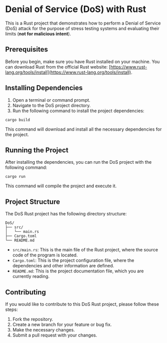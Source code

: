 # Denial of Service (DoS) with Rust

This is a Rust project that demonstrates how to perform a Denial of Service (DoS) attack for the purpose of stress testing systems and evaluating their limits (**not for malicious intent**).

## Prerequisites

Before you begin, make sure you have Rust installed on your machine. You can download Rust from the official Rust website: [https://www.rust-lang.org/tools/install](https://www.rust-lang.org/tools/install).

## Installing Dependencies

1. Open a terminal or command prompt.
2. Navigate to the DoS project directory.
3. Run the following command to install the project dependencies:

```
cargo build
```

This command will download and install all the necessary dependencies for the project.

## Running the Project

After installing the dependencies, you can run the DoS project with the following command:

```
cargo run
```

This command will compile the project and execute it.

## Project Structure

The DoS Rust project has the following directory structure:

```
DoS/
├── src/
│   └── main.rs
├── Cargo.toml
└── README.md
```

- `src/main.rs`: This is the main file of the Rust project, where the source code of the program is located.
- `Cargo.toml`: This is the project configuration file, where the dependencies and other information are defined.
- `README.md`: This is the project documentation file, which you are currently reading.

## Contributing

If you would like to contribute to this DoS Rust project, please follow these steps:

1. Fork the repository.
2. Create a new branch for your feature or bug fix.
3. Make the necessary changes.
4. Submit a pull request with your changes.
